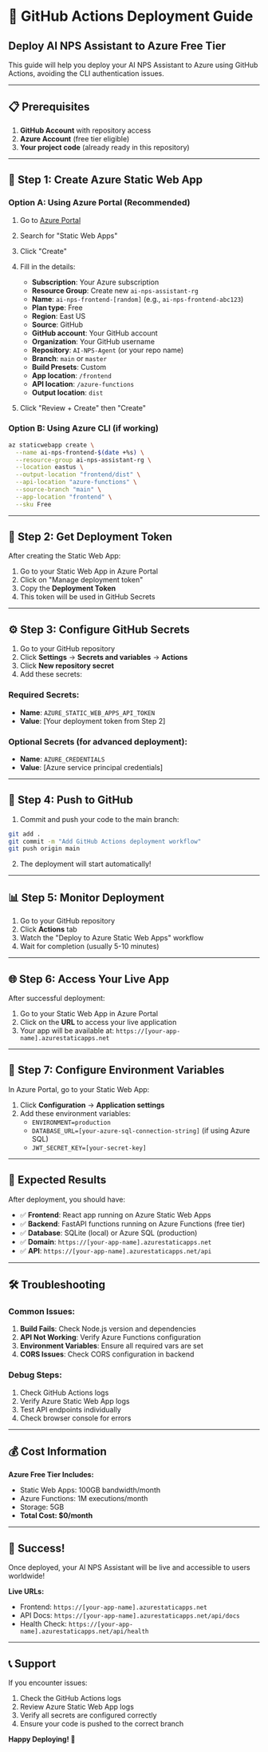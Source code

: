 # 🚀 GitHub Actions Deployment Guide
## Deploy AI NPS Assistant to Azure Free Tier

This guide will help you deploy your AI NPS Assistant to Azure using GitHub Actions, avoiding the CLI authentication issues.

---

## 📋 Prerequisites

1. **GitHub Account** with repository access
2. **Azure Account** (free tier eligible)
3. **Your project code** (already ready in this repository)

---

## 🔧 Step 1: Create Azure Static Web App

### Option A: Using Azure Portal (Recommended)
1. Go to [Azure Portal](https://portal.azure.com)
2. Search for "Static Web Apps"
3. Click "Create"
4. Fill in the details:
   - **Subscription**: Your Azure subscription
   - **Resource Group**: Create new `ai-nps-assistant-rg`
   - **Name**: `ai-nps-frontend-[random]` (e.g., `ai-nps-frontend-abc123`)
   - **Plan type**: Free
   - **Region**: East US
   - **Source**: GitHub
   - **GitHub account**: Your GitHub account
   - **Organization**: Your GitHub username
   - **Repository**: `AI-NPS-Agent` (or your repo name)
   - **Branch**: `main` or `master`
   - **Build Presets**: Custom
   - **App location**: `/frontend`
   - **API location**: `/azure-functions`
   - **Output location**: `dist`

5. Click "Review + Create" then "Create"

### Option B: Using Azure CLI (if working)
```bash
az staticwebapp create \
  --name ai-nps-frontend-$(date +%s) \
  --resource-group ai-nps-assistant-rg \
  --location eastus \
  --output-location "frontend/dist" \
  --api-location "azure-functions" \
  --source-branch "main" \
  --app-location "frontend" \
  --sku Free
```

---

## 🔑 Step 2: Get Deployment Token

After creating the Static Web App:

1. Go to your Static Web App in Azure Portal
2. Click on "Manage deployment token"
3. Copy the **Deployment Token**
4. This token will be used in GitHub Secrets

---

## ⚙️ Step 3: Configure GitHub Secrets

1. Go to your GitHub repository
2. Click **Settings** → **Secrets and variables** → **Actions**
3. Click **New repository secret**
4. Add these secrets:

### Required Secrets:
- **Name**: `AZURE_STATIC_WEB_APPS_API_TOKEN`
- **Value**: [Your deployment token from Step 2]

### Optional Secrets (for advanced deployment):
- **Name**: `AZURE_CREDENTIALS`
- **Value**: [Azure service principal credentials]

---

## 🚀 Step 4: Push to GitHub

1. Commit and push your code to the main branch:
```bash
git add .
git commit -m "Add GitHub Actions deployment workflow"
git push origin main
```

2. The deployment will start automatically!

---

## 📊 Step 5: Monitor Deployment

1. Go to your GitHub repository
2. Click **Actions** tab
3. Watch the "Deploy to Azure Static Web Apps" workflow
4. Wait for completion (usually 5-10 minutes)

---

## 🌐 Step 6: Access Your Live App

After successful deployment:

1. Go to your Static Web App in Azure Portal
2. Click on the **URL** to access your live application
3. Your app will be available at: `https://[your-app-name].azurestaticapps.net`

---

## 🔧 Step 7: Configure Environment Variables

In Azure Portal, go to your Static Web App:

1. Click **Configuration** → **Application settings**
2. Add these environment variables:
   - `ENVIRONMENT=production`
   - `DATABASE_URL=[your-azure-sql-connection-string]` (if using Azure SQL)
   - `JWT_SECRET_KEY=[your-secret-key]`

---

## 🎯 Expected Results

After deployment, you should have:

- ✅ **Frontend**: React app running on Azure Static Web Apps
- ✅ **Backend**: FastAPI functions running on Azure Functions (free tier)
- ✅ **Database**: SQLite (local) or Azure SQL (production)
- ✅ **Domain**: `https://[your-app-name].azurestaticapps.net`
- ✅ **API**: `https://[your-app-name].azurestaticapps.net/api`

---

## 🛠️ Troubleshooting

### Common Issues:

1. **Build Fails**: Check Node.js version and dependencies
2. **API Not Working**: Verify Azure Functions configuration
3. **Environment Variables**: Ensure all required vars are set
4. **CORS Issues**: Check CORS configuration in backend

### Debug Steps:

1. Check GitHub Actions logs
2. Verify Azure Static Web App logs
3. Test API endpoints individually
4. Check browser console for errors

---

## 💰 Cost Information

**Azure Free Tier Includes:**
- Static Web Apps: 100GB bandwidth/month
- Azure Functions: 1M executions/month
- Storage: 5GB
- **Total Cost: $0/month**

---

## 🎉 Success!

Once deployed, your AI NPS Assistant will be live and accessible to users worldwide!

**Live URLs:**
- Frontend: `https://[your-app-name].azurestaticapps.net`
- API Docs: `https://[your-app-name].azurestaticapps.net/api/docs`
- Health Check: `https://[your-app-name].azurestaticapps.net/api/health`

---

## 📞 Support

If you encounter issues:
1. Check the GitHub Actions logs
2. Review Azure Static Web App logs
3. Verify all secrets are configured correctly
4. Ensure your code is pushed to the correct branch

**Happy Deploying! 🚀**